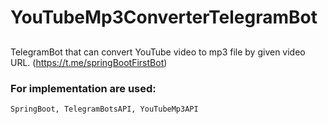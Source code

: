 # YouTubeMp3ConverterTelegramBot

##
TelegramBot that can convert YouTube video to mp3 file by given video URL.
(https://t.me/springBootFirstBot)

### For implementation are used: 
```
SpringBoot, TelegramBotsAPI, YouTubeMp3API
```
